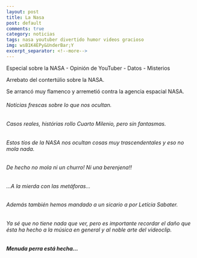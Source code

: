 ```yaml
---
layout: post
title: La Nasa
post: default
comments: true
category: noticias
tags: nasa youtuber divertido humor videos gracioso
img: wsB1K4EPy&UnderBar;Y
excerpt_separator: <!--more-->
---
```


Especial sobre la NASA - Opinión de YouTuber - Datos - Misterios

Arrebato del contertúlio sobre la NASA.

Se arrancó muy flamenco y arremetió contra la agencia espacial NASA.

<!--more-->


###### Notícias frescas sobre lo que nos ocultan.
###### Casos reales, histórias rollo Cuarto Milenio, pero sin fantasmas.

###### Estos tíos de la NASA nos ocultan cosas muy trascendentales y eso no mola nada.
###### De hecho no mola ni un churro! Ni una berenjena!!
###### ...A la mierda con las metáforas...

###### Además también hemos mandado a un sicario a por Letícia Sabater.
###### Ya sé que no tiene nada que ver, pero es importante recordar el daño que ésta ha hecho a la música en general y al noble arte del videoclip.
##### Menuda perra está hecha...
